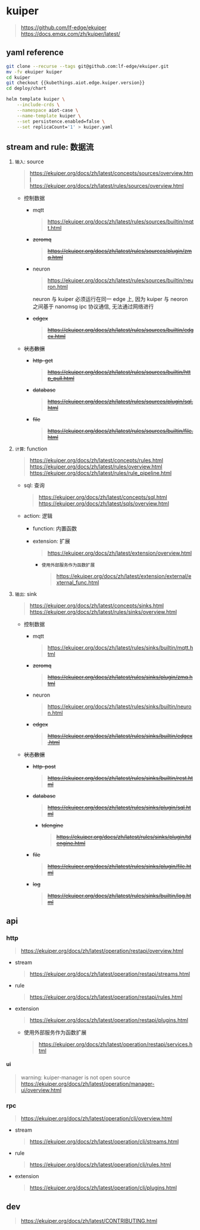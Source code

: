# kuiper

> https://github.com/lf-edge/ekuiper <br/>
https://docs.emqx.com/zh/kuiper/latest/

## yaml reference

```bash
git clone --recurse --tags git@github.com:lf-edge/ekuiper.git
mv -fv ekuiper kuiper
cd kuiper
git checkout {{kubethings.aiot.edge.kuiper.version}}
cd deploy/chart

helm template kuiper \
    --include-crds \
    --namespace aiot-case \
    --name-template kuiper \
    --set persistence.enabled=false \
    --set replicaCount='1' > kuiper.yaml
```

## stream and rule: 数据流

1. `输入`: source

    > https://ekuiper.org/docs/zh/latest/concepts/sources/overview.html <br/>
    https://ekuiper.org/docs/zh/latest/rules/sources/overview.html

    - 控制数据

        - mqtt

            > https://ekuiper.org/docs/zh/latest/rules/sources/builtin/mqtt.html

        <strike>

        - zeromq

            > https://ekuiper.org/docs/zh/latest/rules/sources/plugin/zmq.html

        </strike>

        - neuron

            > https://ekuiper.org/docs/zh/latest/rules/sources/builtin/neuron.html

            neuron 与 kuiper 必须运行在同一 edge 上, 因为 kuiper 与 neoron 之间基于 nanomsg ipc 协议通信, 无法通过网络进行

        <strike>

        - edgex

            > https://ekuiper.org/docs/zh/latest/rules/sources/builtin/edgex.html

        </strike>

    <strike>

    - 状态数据

        - http-get

            > https://ekuiper.org/docs/zh/latest/rules/sources/builtin/http_pull.html

        - database

            > https://ekuiper.org/docs/zh/latest/rules/sources/plugin/sql.html

        - file

            > https://ekuiper.org/docs/zh/latest/rules/sources/builtin/file.html

    </strike>

2. `计算`: function

    > https://ekuiper.org/docs/zh/latest/concepts/rules.html <br/>
    https://ekuiper.org/docs/zh/latest/rules/overview.html <br/>
    https://ekuiper.org/docs/zh/latest/rules/rule_pipeline.html

    - sql: 查询

        > https://ekuiper.org/docs/zh/latest/concepts/sql.html <br/>
        https://ekuiper.org/docs/zh/latest/sqls/overview.html

    - action: 逻辑

        - function: 内置函数

        - extension: 扩展

            > https://ekuiper.org/docs/zh/latest/extension/overview.html

            - `使用外部服务作为函数扩展`

                > https://ekuiper.org/docs/zh/latest/extension/external/external_func.html

3. `输出`: sink

    > https://ekuiper.org/docs/zh/latest/concepts/sinks.html <br/>
    https://ekuiper.org/docs/zh/latest/rules/sinks/overview.html

    - 控制数据

        - mqtt

            > https://ekuiper.org/docs/zh/latest/rules/sinks/builtin/mqtt.html

        <strike>

        - zeromq

            > https://ekuiper.org/docs/zh/latest/rules/sinks/plugin/zmq.html

        </strike>

        - neuron

            > https://ekuiper.org/docs/zh/latest/rules/sinks/builtin/neuron.html

        <strike>

        - edgex

            > https://ekuiper.org/docs/zh/latest/rules/sinks/builtin/edgex.html

        </strike>

    <strike>

    - 状态数据

        - http-post

            > https://ekuiper.org/docs/zh/latest/rules/sinks/builtin/rest.html

        - database

            > https://ekuiper.org/docs/zh/latest/rules/sinks/plugin/sql.html

            - tdengine

                > https://ekuiper.org/docs/zh/latest/rules/sinks/plugin/tdengine.html

        - file

            > https://ekuiper.org/docs/zh/latest/rules/sinks/plugin/file.html

        - log

            > https://ekuiper.org/docs/zh/latest/rules/sinks/builtin/log.html

    </strike>

## api

### http

> https://ekuiper.org/docs/zh/latest/operation/restapi/overview.html

- stream

    > https://ekuiper.org/docs/zh/latest/operation/restapi/streams.html

- rule

    > https://ekuiper.org/docs/zh/latest/operation/restapi/rules.html

- extension

    > https://ekuiper.org/docs/zh/latest/operation/restapi/plugins.html

    - 使用外部服务作为函数扩展

        > https://ekuiper.org/docs/zh/latest/operation/restapi/services.html

#### ui

> warning: kuiper-manager is not open source <br/>
https://ekuiper.org/docs/zh/latest/operation/manager-ui/overview.html

### rpc

> https://ekuiper.org/docs/zh/latest/operation/cli/overview.html

- stream

    > https://ekuiper.org/docs/zh/latest/operation/cli/streams.html

- rule

    > https://ekuiper.org/docs/zh/latest/operation/cli/rules.html

- extension

    > https://ekuiper.org/docs/zh/latest/operation/cli/plugins.html

## dev

> https://ekuiper.org/docs/zh/latest/CONTRIBUTING.html
